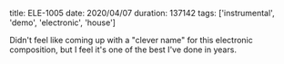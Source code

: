 title: ELE-1005
date: 2020/04/07
duration: 137142
tags: ['instrumental', 'demo', 'electronic', 'house']

Didn't feel like coming up with a "clever name" for this electronic composition, but I feel it's one of the best I've done in years.
